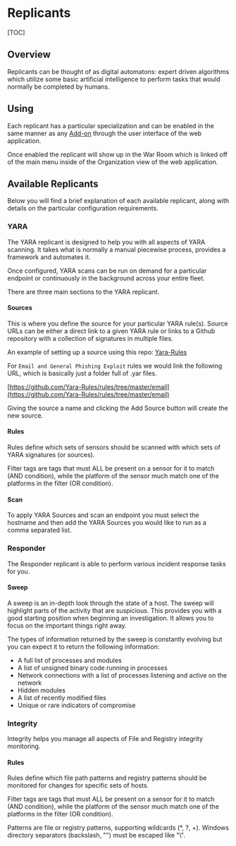 # Replicants

[TOC]

## Overview
Replicants can be thought of as digital automatons: expert driven algorithms which utilize some basic artificial intelligence to perform tasks that would normally be completed by humans.

## Using
Each replicant has a particular specialization and can be enabled in the same manner as any [Add-on](user-addons.md) through the user interface of the web application.

Once enabled the replicant will show up in the War Room which is linked off of the main menu inside of the Organization view of the web application.

## Available Replicants
Below you will find a brief explanation of each available replicant, along with details on the particular configuration requirements.

### YARA
The YARA replicant is designed to help you with all aspects of YARA scanning. It takes what is normally a manual piecewise process, provides a framework and automates it.

Once configured, YARA scans can be run on demand for a particular endpoint or continuously in the background across your entire fleet.

There are three main sections to the YARA replicant.

#### Sources
This is where you define the source for your particular YARA rule(s). Source URLs can be either a direct link to a given YARA rule or links to a Github repository with a collection of signatures in multiple files.

An example of setting up a source using this repo: [Yara-Rules](https://github.com/Yara-Rules/rules)

For `Email and General Phishing Exploit` rules we would link the following URL, which is basically just a folder full of .yar files.

[https://github.com/Yara-Rules/rules/tree/master/email](https://github.com/Yara-Rules/rules/tree/master/email)

Giving the source a name and clicking the Add Source button will create the new source.

#### Rules
Rules define which sets of sensors should be scanned with which sets of YARA signatures (or sources).

Filter tags are tags that must ALL be present on a sensor for it to match (AND condition), while the platform of the sensor much match one of the platforms in the filter (OR condition).

#### Scan
To apply YARA Sources and scan an endpoint you must select the hostname and then add the YARA Sources you would like to run as a comma separated list.

### Responder
The Responder replicant is able to perform various incident response tasks for you.

#### Sweep
A sweep is an in-depth look through the state of a host. The sweep will highlight parts of the activity that are suspicious. This provides you with a good starting position when beginning an investigation. It allows you to focus on the important things right away.

The types of information returned by the sweep is constantly evolving but you can expect it to return the following information:

* A full list of processes and modules
* A list of unsigned binary code running in processes
* Network connections with a list of processes listening and active on the network
* Hidden modules
* A list of recently modified files
* Unique or rare indicators of compromise

### Integrity
Integrity helps you manage all aspects of File and Registry integrity monitoring.

#### Rules
Rules define which file path patterns and registry patterns should be monitored for changes for specific sets of hosts.

Filter tags are tags that must ALL be present on a sensor for it to match (AND condition), while the platform of the sensor much match one of the platforms in the filter (OR condition).

Patterns are file or registry patterns, supporting wildcards (*, ?, +). Windows directory separators (backslash, "\") must be escaped like "\\".
